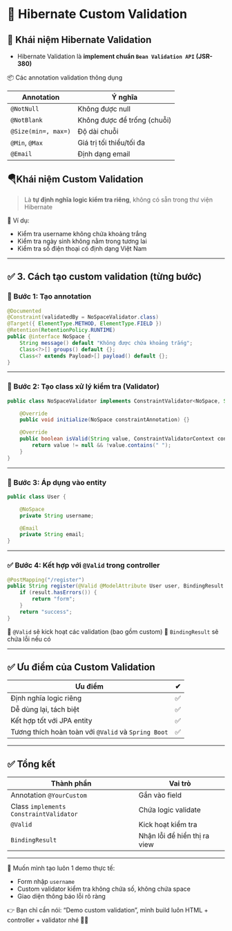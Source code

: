 # 🌱 Hibernate Custom Validation

## 🥛 Khái niệm Hibernate Validation

- Hibernate Validation là **implement chuẩn `Bean Validation API` (JSR-380)**

📦 Các annotation validation thông dụng

| Annotation          | Ý nghĩa                     |
| ------------------- | --------------------------- |
| `@NotNull`          | Không được null             |
| `@NotBlank`         | Không được để trống (chuỗi) |
| `@Size(min=, max=)` | Độ dài chuỗi                |
| `@Min`, `@Max`      | Giá trị tối thiểu/tối đa    |
| `@Email`            | Định dạng email             |

## 🪂Khái niệm Custom Validation

> Là **tự định nghĩa logic kiểm tra riêng**, không có sẵn trong thư viện Hibernate

📍 Ví dụ:

- Kiểm tra username không chứa khoảng trắng
- Kiểm tra ngày sinh không nằm trong tương lai
- Kiểm tra số điện thoại có định dạng Việt Nam

---

## ✅ 3. Cách tạo custom validation (từng bước)

### 🧱 Bước 1: Tạo annotation

```java
@Documented
@Constraint(validatedBy = NoSpaceValidator.class)
@Target({ ElementType.METHOD, ElementType.FIELD })
@Retention(RetentionPolicy.RUNTIME)
public @interface NoSpace {
    String message() default "Không được chứa khoảng trắng";
    Class<?>[] groups() default {};
    Class<? extends Payload>[] payload() default {};
}
```

---

### 🧠 Bước 2: Tạo class xử lý kiểm tra (Validator)

```java
public class NoSpaceValidator implements ConstraintValidator<NoSpace, String> {

    @Override
    public void initialize(NoSpace constraintAnnotation) {}

    @Override
    public boolean isValid(String value, ConstraintValidatorContext context) {
        return value != null && !value.contains(" ");
    }
}
```

---

### 🧪 Bước 3: Áp dụng vào entity

```java
public class User {

    @NoSpace
    private String username;

    @Email
    private String email;
}
```

---

### ✅ Bước 4: Kết hợp với `@Valid` trong controller

```java
@PostMapping("/register")
public String register(@Valid @ModelAttribute User user, BindingResult result) {
    if (result.hasErrors()) {
        return "form";
    }
    return "success";
}
```

📌 `@Valid` sẽ kick hoạt các validation (bao gồm custom)
📌 `BindingResult` sẽ chứa lỗi nếu có

---

## ✅ Ưu điểm của Custom Validation

| Ưu điểm                                             | ✔   |
| --------------------------------------------------- | --- |
| Định nghĩa logic riêng                              | ✅  |
| Dễ dùng lại, tách biệt                              | ✅  |
| Kết hợp tốt với JPA entity                          | ✅  |
| Tương thích hoàn toàn với `@Valid` và `Spring Boot` | ✅  |

---

## ✅ Tổng kết

| Thành phần                             | Vai trò                      |
| -------------------------------------- | ---------------------------- |
| Annotation `@YourCustom`               | Gắn vào field                |
| Class `implements ConstraintValidator` | Chứa logic validate          |
| `@Valid`                               | Kick hoạt kiểm tra           |
| `BindingResult`                        | Nhận lỗi để hiển thị ra view |

---

📌 Muốn mình tạo luôn 1 demo thực tế:

- Form nhập `username`
- Custom validator kiểm tra không chứa số, không chứa space
- Giao diện thông báo lỗi rõ ràng

👉 Bạn chỉ cần nói: “Demo custom validation”, mình build luôn HTML + controller + validator nhé 🔧🤖
